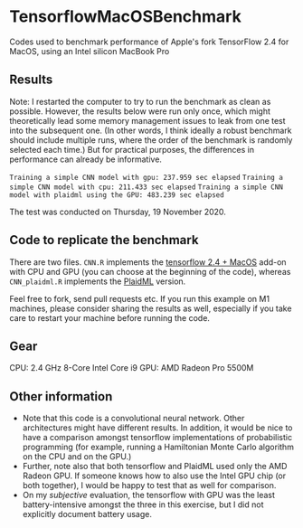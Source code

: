 # TensorflowMacOSBenchmark
 Codes used to benchmark performance of Apple's fork TensorFlow 2.4 for MacOS, using an Intel silicon MacBook Pro

## Results

Note: I restarted the computer to try to run the benchmark as clean as possible. However, the results below were run only once, which might theoretically lead some memory management issues to leak from one test into the subsequent one. (In other words, I think ideally a robust benchmark should include multiple runs, where the order of the benchmark is randomly selected each time.) But for practical purposes, the differences in performance can already be informative.

`Training a simple CNN model with gpu: 237.959 sec elapsed`
`Training a simple CNN model with cpu: 211.433 sec elapsed`
`Training a simple CNN model with plaidml using the GPU: 483.239 sec elapsed`

The test was conducted on Thursday, 19 November 2020.

## Code to replicate the benchmark

There are two files. `CNN.R` implements the [tensorflow 2.4 + MacOS](https://github.com/apple/tensorflow_macos) add-on with CPU and GPU (you can choose at the beginning of the code), whereas `CNN_plaidml.R` implements the [PlaidML](https://github.com/plaidml/plaidml) version.

Feel free to fork, send pull requests etc. If you run this example on M1 machines, please consider sharing the results as well, especially if you take care to restart your machine before running the code.

## Gear

CPU: 2.4 GHz 8-Core Intel Core i9
GPU: AMD Radeon Pro 5500M

## Other information

* Note that this code is a convolutional neural network. Other architectures might have different results. In addition, it would be nice to have a comparison amongst tensorflow implementations of probabilistic programming (for example, running a Hamiltonian Monte Carlo algorithm on the CPU and on the GPU.)
* Further, note also that both tensorflow and PlaidML used only the AMD Radeon GPU. If someone knows how to also use the Intel GPU chip (or both together), I would be happy to test that as well for comparison.
* On my *subjective* evaluation, the tensorflow with GPU was the least battery-intensive amongst the three in this exercise, but I did not explicitly document battery usage.
